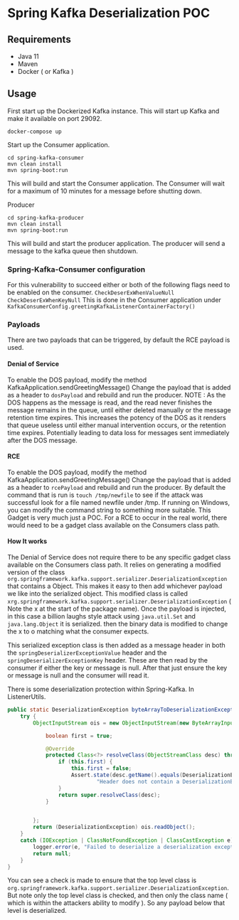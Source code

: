 # Spring Kafka Deserialization POC


## Requirements
* Java 11
* Maven
* Docker ( or Kafka )


## Usage

First start up the Dockerized Kafka instance. This will start up Kafka and make it available on port 29092.
```shell
docker-compose up
```

Start up the Consumer application.
```shell
cd spring-kafka-consumer
mvn clean install
mvn spring-boot:run
```
This will build and start the Consumer application. The Consumer will wait for a maximum of 10 minutes for a message before shutting down.


Producer
```shell
cd spring-kafka-producer
mvn clean install
mvn spring-boot:run
```
This will build and start the producer application. The producer will send a message to the kafka queue then shutdown.

### Spring-Kafka-Consumer configuration
For this vulnerability to succeed either or both of the following flags need to be enabled on the consumer.
`CheckDeserExWhenValueNull`
`CheckDeserExWhenKeyNull`
This is done in the Consumer application under `KafkaConsumerConfig.greetingKafkaListenerContainerFactory()`

### Payloads
There are two payloads that can be triggered, by default the RCE payload is used.

#### Denial of Service
To enable the DOS payload, modify the method KafkaApplication.sendGreetingMessage()
Change the payload that is added as a header to `dosPayload` and rebuild and run the producer.
NOTE : As the DOS happens as the message is read, and the read never finishes the message remains in the queue, until either deleted manually or the
message retention time expires. This increases the potency of the DOS as it renders that queue useless until either manual intervention occurs, or the retention time expires.
Potentially leading to data loss for messages sent immediately after the DOS message.

#### RCE
To enable the DOS payload, modify the method KafkaApplication.sendGreetingMessage()
Change the payload that is added as a header to `rcePayload` and rebuild and run the producer. By default the command that is run is
`touch /tmp/newfile` to see if the attack was successful look for a file named newfile under /tmp.
If running on Windows, you can modify the command string to something more suitable.
This Gadget is very much just a POC. For a RCE to occur in the real world, there would need to be a gadget class available on the Consumers class path.

#### How It works
The Denial of Service does not require there to be any specific gadget class available on the Consumers class path. It relies on generating a modified version of the class
`org.springframework.kafka.support.serializer.DeserializationException` that contains a Object.
This makes it easy to then add whichever payload we like into the serialized object.
This modified class is called `xrg.springframework.kafka.support.serializer.DeserializationException` ( Note the x at the start of the package name).
Once the payload is injected, in this case a billion laughs style attack using `java.util.Set` and `java.lang.Object` it is serialized.
then the binary data is modified to change the x to o matching what the consumer expects.

This serialized exception class is then added as a message header in both the `springDeserializerExceptionValue` header and the `springDeserializerExceptionKey` header.
These are then read by the consumer if either the key or message is null. After that just ensure the key or message is null and the consumer will read it.

There is some deserialization protection within Spring-Kafka. In ListenerUtils.
```java
public static DeserializationException byteArrayToDeserializationException(LogAccessor logger, byte[] value) {
    try {
        ObjectInputStream ois = new ObjectInputStream(new ByteArrayInputStream(value)) {

            boolean first = true;

            @Override
            protected Class<?> resolveClass(ObjectStreamClass desc) throws IOException, ClassNotFoundException {
                if (this.first) {
                    this.first = false;
                    Assert.state(desc.getName().equals(DeserializationException.class.getName()),
                            "Header does not contain a DeserializationException");
                }
                return super.resolveClass(desc);
            }


        };
        return (DeserializationException) ois.readObject();
    }
    catch (IOException | ClassNotFoundException | ClassCastException e) {
        logger.error(e, "Failed to deserialize a deserialization exception");
        return null;
    }
}
```
You can see a check is made to ensure that the top level class is `org.springframework.kafka.support.serializer.DeserializationException`. But note only the top level class is checked, and then only the class name ( which is within the attackers ability to modify ). So any payload below that level is deserialized.
